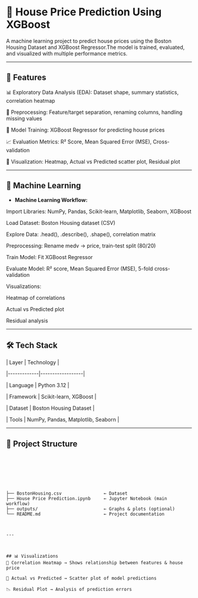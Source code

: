 



# 🏡 House Price Prediction Using XGBoost















A machine learning project to predict house prices using the Boston Housing Dataset and XGBoost Regressor.The model is trained, evaluated, and visualized with multiple performance metrics.






---















## 🚀 Features



















📊 Exploratory Data Analysis (EDA): Dataset shape, summary statistics, correlation heatmap

🧮 Preprocessing: Feature/target separation, renaming columns, handling missing values

🤖 Model Training: XGBoost Regressor for predicting house prices

📈 Evaluation Metrics: R² Score, Mean Squared Error (MSE), Cross-validation

🔎 Visualization: Heatmap, Actual vs Predicted scatter plot, Residual plot










---















## 🧠 Machine Learning















- **Machine Learning Workflow:**  



Import Libraries: NumPy, Pandas, Scikit-learn, Matplotlib, Seaborn, XGBoost


Load Dataset: Boston Housing dataset (CSV)


Explore Data: .head(), .describe(), .shape(), correlation matrix

Preprocessing: Rename medv → price, train-test split (80/20)

Train Model: Fit XGBoost Regressor

Evaluate Model: R² score, Mean Squared Error (MSE), 5-fold cross-validation

Visualizations:

Heatmap of correlations

Actual vs Predicted plot

Residual analysis







---















## 🛠️ Tech Stack















| Layer       | Technology       |







|-------------|------------------|







| Language    | Python 3.12 |







| Framework   | Scikit-learn, XGBoost |







| Dataset     | Boston Housing Dataset |







| Tools       | NumPy, Pandas, Matplotlib, Seaborn |















---















## 📁 Project Structure















```text







├── BostonHousing.csv                ← Dataset
├── House Price Prediction.ipynb     ← Jupyter Notebook (main workflow)
├── outputs/                         ← Graphs & plots (optional)
└── README.md                        ← Project documentation



---



## 📊 Visualizations
📌 Correlation Heatmap → Shows relationship between features & house price

🎯 Actual vs Predicted → Scatter plot of model predictions

📉 Residual Plot → Analysis of prediction errors




